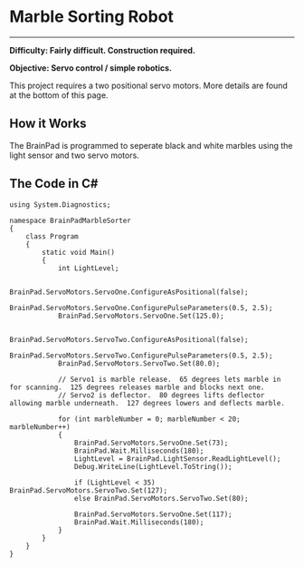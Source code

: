 # Marble Sorting Robot
---

**Difficulty: Fairly difficult. Construction required.**

**Objective: Servo control / simple robotics.**

This project requires a two positional servo motors. More details are found at the bottom of this page.

## How it Works
The BrainPad is programmed to seperate black and white marbles using the light sensor and two servo motors.

## The Code in C#

```
using System.Diagnostics;

namespace BrainPadMarbleSorter
{
    class Program
    {
        static void Main()
        {
            int LightLevel;

            BrainPad.ServoMotors.ServoOne.ConfigureAsPositional(false);
            BrainPad.ServoMotors.ServoOne.ConfigurePulseParameters(0.5, 2.5);
            BrainPad.ServoMotors.ServoOne.Set(125.0);

            BrainPad.ServoMotors.ServoTwo.ConfigureAsPositional(false);
            BrainPad.ServoMotors.ServoTwo.ConfigurePulseParameters(0.5, 2.5);
            BrainPad.ServoMotors.ServoTwo.Set(80.0);

            // Servo1 is marble release.  65 degrees lets marble in for scanning.  125 degrees releases marble and blocks next one.
            // Servo2 is deflector.  80 degrees lifts deflector allowing marble underneath.  127 degrees lowers and deflects marble.

            for (int marbleNumber = 0; marbleNumber < 20; marbleNumber++)
            {
                BrainPad.ServoMotors.ServoOne.Set(73);
                BrainPad.Wait.Milliseconds(180);
                LightLevel = BrainPad.LightSensor.ReadLightLevel();
                Debug.WriteLine(LightLevel.ToString());

                if (LightLevel < 35) BrainPad.ServoMotors.ServoTwo.Set(127);
                else BrainPad.ServoMotors.ServoTwo.Set(80);

                BrainPad.ServoMotors.ServoOne.Set(117);
                BrainPad.Wait.Milliseconds(180);
            }
        }
    }
}
```
